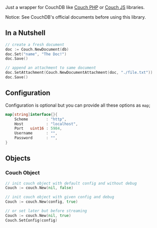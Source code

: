 Just a wrapper for CouchDB like [Couch PHP](//github.com/qeremy/couch) or [Couch JS](//github.com/qeremy/couch-js) libraries.

Notice: See CouchDB's official documents before using this library.

## In a Nutshell
```go
// create a fresh document
doc := Couch.NewDocument(db)
doc.Set("name", "The Doc!")
doc.Save()

// append an attachment to same document
doc.SetAttachment(Couch.NewDocumentAttachment(doc, "./file.txt"))
doc.Save()
```

## Configuration
Configuration is optional but you can provide all these options as `map`;
```go
map[string]interface{}{
    Scheme        : "http",
    Host          : "localhost",
    Port   uint16 : 5984,
    Username      : "",
    Password      : "",
}
```
## Objects

### Couch Object
```go
// init couch object with default config and without debug
Couch := couch.New(nil, false)

// init couch object with given config and debug
Couch := couch.New(config, true)

// or set later but before streaming
Couch := couch.New(nil, true)
Couch.SetConfig(config)
```
